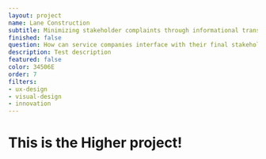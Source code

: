 ```yaml
---
layout: project
name: Lane Construction
subtitle: Minimizing stakeholder complaints through informational transparency
finished: false
question: How can service companies interface with their final stakeholders?
description: Test description
featured: false
color: 34506E
order: 7
filters:
- ux-design
- visual-design
- innovation
---
```


<h1>This is the Higher project!</h1>